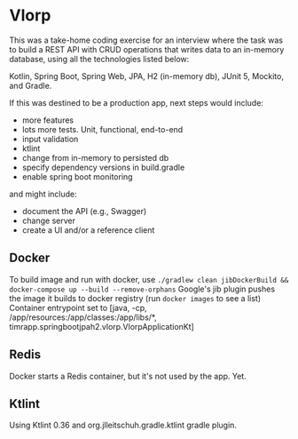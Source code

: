 # Vlorp
This was a take-home coding exercise for an interview where the task was to build a REST API with CRUD operations that writes data to an in-memory database, using all the technologies listed below:   

Kotlin, Spring Boot, Spring Web, JPA, H2 (in-memory db), JUnit 5, Mockito, and Gradle.

If this was destined to be a production app, next steps would include:  
* more features  
* lots more tests. Unit, functional, end-to-end  
* input validation  
* ktlint  
* change from in-memory to persisted db  
* specify dependency versions in build.gradle  
* enable spring boot monitoring

and might include:  
* document the API (e.g., Swagger)  
* change server  
* create a UI and/or a reference client  


## Docker
To build image and run with docker, use `./gradlew clean jibDockerBuild && docker-compose up --build --remove-orphans`
Google's jib plugin pushes the image it builds to docker registry (run `docker images` to see a list)
Container entrypoint set to [java, -cp, /app/resources:/app/classes:/app/libs/*, timrapp.springbootjpah2.vlorp.VlorpApplicationKt]

## Redis
Docker starts a Redis container, but it's not used by the app. Yet.

## Ktlint
Using Ktlint 0.36 and org.jlleitschuh.gradle.ktlint gradle plugin. 
